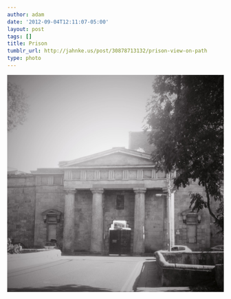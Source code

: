 ```yaml
---
author: adam
date: '2012-09-04T12:11:07-05:00'
layout: post
tags: []
title: Prison
tumblr_url: http://jahnke.us/post/30878713132/prison-view-on-path
type: photo
---
```


![](/media/tumblr_m9u7ulmYcg1qga9s2o1_1280.jpg)
